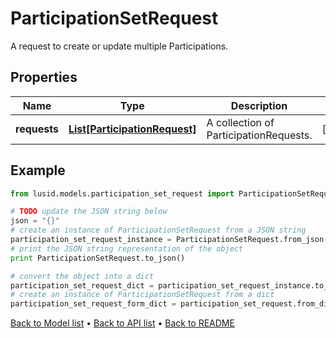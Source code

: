 # ParticipationSetRequest

A request to create or update multiple Participations.

## Properties
Name | Type | Description | Notes
------------ | ------------- | ------------- | -------------
**requests** | [**List[ParticipationRequest]**](ParticipationRequest.md) | A collection of ParticipationRequests. | [optional] 

## Example

```python
from lusid.models.participation_set_request import ParticipationSetRequest

# TODO update the JSON string below
json = "{}"
# create an instance of ParticipationSetRequest from a JSON string
participation_set_request_instance = ParticipationSetRequest.from_json(json)
# print the JSON string representation of the object
print ParticipationSetRequest.to_json()

# convert the object into a dict
participation_set_request_dict = participation_set_request_instance.to_dict()
# create an instance of ParticipationSetRequest from a dict
participation_set_request_form_dict = participation_set_request.from_dict(participation_set_request_dict)
```
[Back to Model list](../README.md#documentation-for-models) &#8226; [Back to API list](../README.md#documentation-for-api-endpoints) &#8226; [Back to README](../README.md)


